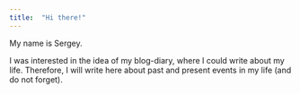 ```yaml
---
title:  "Hi there!"
---
```


My name is Sergey.

I was interested in the idea of my blog-diary, where I could write about my life. Therefore, I will write here about past and present events in my life (and do not forget).

